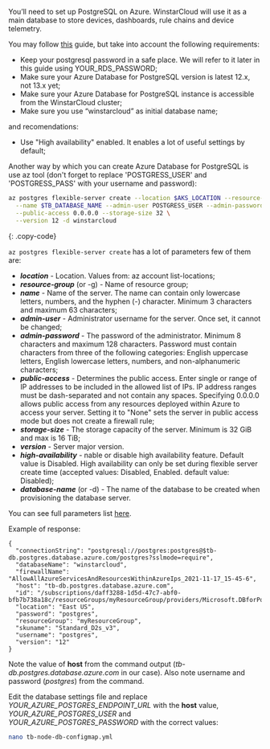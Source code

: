 You’ll need to set up PostgreSQL on Azure. WinstarCloud will use it as a main database to store devices, dashboards, rule chains and device telemetry.

You may follow [this](https://docs.microsoft.com/en-us/azure/postgresql/flexible-server/quickstart-create-server-portal) guide, but take into account the following requirements:
   * Keep your postgresql password in a safe place. We will refer to it later in this guide using YOUR_RDS_PASSWORD;
   * Make sure your Azure Database for PostgreSQL version is latest 12.x, not 13.x yet;
   * Make sure your Azure Database for PostgreSQL instance is accessible from the WinstarCloud cluster;
   * Make sure you use “winstarcloud” as initial database name;
    
and recomendations:
   * Use "High availability" enabled. It enables a lot of useful settings by default;

Another way by which you can create Azure Database for PostgreSQL is use az tool 
(don't forget to replace 'POSTGRESS_USER' and 'POSTGRESS_PASS' with your username and password):

```bash
az postgres flexible-server create --location $AKS_LOCATION --resource-group $AKS_RESOURCE_GROUP \
  --name $TB_DATABASE_NAME --admin-user POSTGRESS_USER --admin-password POSTGRESS_PASS \
  --public-access 0.0.0.0 --storage-size 32 \
  --version 12 -d winstarcloud
```
{: .copy-code}

`az postgres flexible-server create` has a lot of parameters few of them are: 

  - ***location***  - Location. Values from: az account list-locations;
  - ***resource-group*** (or -g) - Name of resource group;
  - ***name*** - Name of the server. The name can contain only lowercase letters, numbers, and the hyphen (-) character. Minimum 3 characters and maximum 63 characters; 
  - ***admin-user*** - Administrator username for the server. Once set, it cannot be changed; 
  - ***admin-password***  - The password of the administrator. Minimum 8 characters and maximum 128 characters. Password must contain characters from three of the following categories: English uppercase letters, English lowercase letters, numbers, and non-alphanumeric characters; 
  - ***public-access*** - Determines the public access. Enter single or range of IP addresses to be included in the allowed list of IPs. IP address ranges must be dash-separated and not contain any spaces. Specifying 0.0.0.0 allows public access from any resources deployed within Azure to access your server. Setting it to "None" sets the server in public access mode but does not create a firewall rule;
  - ***storage-size*** - The storage capacity of the server. Minimum is 32 GiB and max is 16 TiB;
  - ***version*** - Server major version. 
  - ***high-availability*** - nable or disable high availability feature. Default value is Disabled. High availability can only be set during flexible server create time (accepted values: Disabled, Enabled. default value: Disabled);
  - ***database-name*** (or -d) - The name of the database to be created when provisioning the database server.

You can see full parameters list [here](https://docs.microsoft.com/en-us/cli/azure/postgres/flexible-server?view=azure-cli-latest#az_postgres_flexible_server_create).

Example of response: 
```
{
  "connectionString": "postgresql://postgres:postgres@$tb-db.postgres.database.azure.com/postgres?sslmode=require",
  "databaseName": "winstarcloud",
  "firewallName": "AllowAllAzureServicesAndResourcesWithinAzureIps_2021-11-17_15-45-6",
  "host": "tb-db.postgres.database.azure.com",
  "id": "/subscriptions/daff3288-1d5d-47c7-abf0-bfb7b738a18c/resourceGroups/myResourceGroup/providers/Microsoft.DBforPostgreSQL/flexibleServers/winstarcloud",
  "location": "East US",
  "password": "postgres",
  "resourceGroup": "myResourceGroup",
  "skuname": "Standard_D2s_v3",
  "username": "postgres",
  "version": "12"
}
```


Note the value of **host** from the command output (*tb-db.postgres.database.azure.com* in our case). 
Also note username and password (*postgres*) from the command.

Edit the database settings file and replace *YOUR_AZURE_POSTGRES_ENDPOINT_URL* with the **host** value,
*YOUR_AZURE_POSTGRES_USER* and *YOUR_AZURE_POSTGRES_PASSWORD* with the correct values:

```bash
nano tb-node-db-configmap.yml
```


